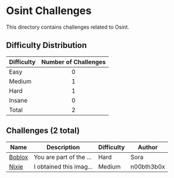 # Osint Challenges
This directory contains challenges related to Osint.

## Difficulty Distribution
| Difficulty | Number of Challenges |
| ---------- |:--------------------:|
| Easy | 0 |
| Medium | 1 |
| Hard | 1 |
| Insane | 0 |
| Total | 2 |

## Challenges (2 total)
| Name | Description | Difficulty | Author |
| ---- | ----------- | ---------- | ------ |
| [Boblox](<./Boblox>) | You are part of the ... | Hard | Sora |
| [Nixie](<./Nixie>) | I obtained this imag... | Medium | n00bth3b0x |
